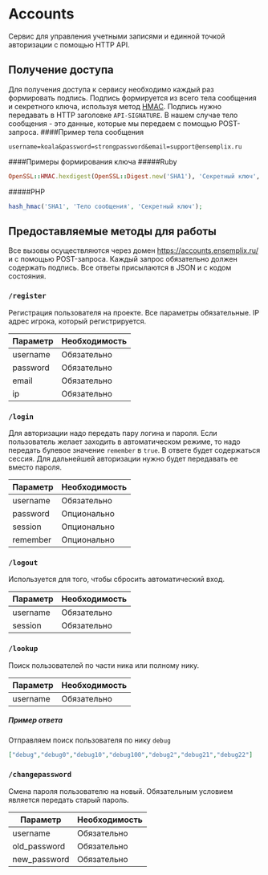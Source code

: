 Accounts 
======
Сервис для управления учетными записями и единной точкой авторизации с помощью HTTP API.

## Получение доступа
Для получения доступа к сервису необходимо каждый раз формировать подпись. Подпись формируется из всего тела сообщения и секретного ключа, используя метод [HMAC](https://ru.wikipedia.org/wiki/HMAC). Подпись нужно передавать в HTTP заголовке ```API-SIGNATURE```.
В нашем случае тело сообщения - это данные, которые мы передаем c помощью POST-запроса. 
####Пример тела сообщения
```
username=koala&password=strongpassword&email=support@ensemplix.ru
```
####Примеры формирования ключа
#####Ruby
```ruby
OpenSSL::HMAC.hexdigest(OpenSSL::Digest.new('SHA1'), 'Секретный ключ', 'Тело сообщения')
```
#####PHP
```php
hash_hmac('SHA1', 'Тело сообщения', 'Секретный ключ');
```
## Предоставляемые методы для работы
Все вызовы осуществляются через домен https://accounts.ensemplix.ru/ и с помощью POST-запроса. Каждый запрос обязательно должен содержать подпись. Все ответы присылаются в JSON и с кодом состояния. 

###  ```/register```
Регистрация пользователя на проекте. Все параметры обязательные. IP адрес игрока, который регистрируется.

| Параметр  | Необходимость |
| --------- | ------------- |
| username  | Обязательно   |
| password  | Обязательно   | 
| email     | Обязательно   |
| ip        | Обязательно   |

### ```/login```
Для авторизации надо передать пару логина и пароля. Если пользователь желает заходить в автоматическом режиме, то надо передать булевое значение ```remember``` в ```true```. В ответе будет содержаться сессия. Для дальнейшей авторизации нужно будет передавать ее вместо пароля.

| Параметр  | Необходимость |
| --------- | ------------- |
| username  | Обязательно   |
| password  | Опционально   |
| session   | Опционально   |
| remember  | Опционально   |

### ```/logout```
Используется для того, чтобы сбросить автоматический вход.

| Параметр  | Необходимость |
| --------- | ------------- |
| username  | Обязательно   |
| session   | Обязательно   |

### ```/lookup```
Поиск пользователей по части ника или полному нику.

| Параметр  | Необходимость |
| --------- | ------------- |
| username  | Обязательно   |

##### Пример ответа
Отправляем поиск пользователя по нику ```debug```
```json 
["debug","debug0","debug10","debug100","debug2","debug21","debug22"]
```

### ```/changepassword```
Смена пароля пользователю на новый. Обязательным условием является передать старый пароль.

| Параметр  | Необходимость |
| --------- | ------------- |
| username  | Обязательно   |
| old_password | Обязательно |
| new_password | Обязательно |
